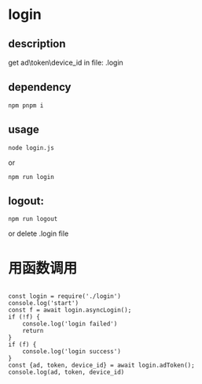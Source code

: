 # login
## description
get ad\token\device_id in file: .login
## dependency 
```shell
npm pnpm i
```
## usage
```shell
node login.js
```
or
```shell
npm run login
```
## logout:
```shell
npm run logout
```
or delete .login file


# 用函数调用

```node

const login = require('./login')
console.log('start')
const f = await login.asyncLogin();
if (!f) {
    console.log('login failed')
    return
}
if (f) {
    console.log('login success')
}
const {ad, token, device_id} = await login.adToken();
console.log(ad, token, device_id)

```

